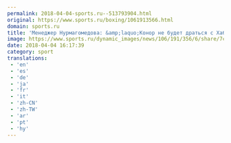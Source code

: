 ```yaml
---
permalink: 2018-04-04-sports.ru--513793904.html
original: https://www.sports.ru/boxing/1061913566.html
domain: sports.ru
title: 'Менеджер Нурмагомедова: &amp;laquo;Конор не будет драться с Хабибом, потому что Хабиб его убьет&amp;raquo;'
image: https://www.sports.ru/dynamic_images/news/106/191/356/6/share/7c79e1.png
date: 2018-04-04 16:17:39
category: sport
translations: 
 - 'en'
 - 'es'
 - 'de'
 - 'ja'
 - 'fr'
 - 'it'
 - 'zh-CN'
 - 'zh-TW'
 - 'ar'
 - 'pt'
 - 'hy'
---
```


